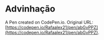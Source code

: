 # Advinhação

A Pen created on CodePen.io. Original URL: [https://codepen.io/Rafaalex21/pen/abGvPPZ](https://codepen.io/Rafaalex21/pen/abGvPPZ).

